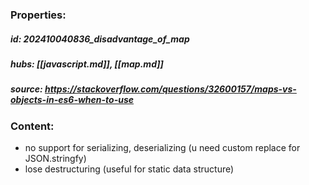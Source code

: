 ### Properties:


##### id: 202410040836_disadvantage_of_map
##### hubs: [[javascript.md]], [[map.md]]
##### source: https://stackoverflow.com/questions/32600157/maps-vs-objects-in-es6-when-to-use


### Content:

- no support for serializing, deserializing (u need custom replace for JSON.stringfy)
- lose destructuring (useful for static data structure)